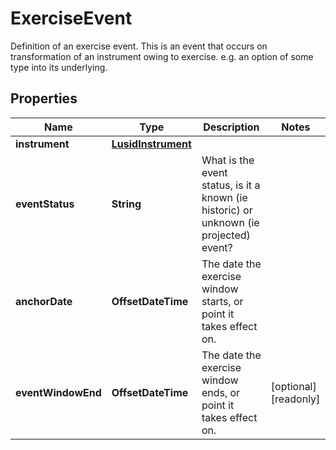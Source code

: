 

# ExerciseEvent

Definition of an exercise event.  This is an event that occurs on transformation of an instrument owing to exercise. e.g. an option of  some type into its underlying.

## Properties

Name | Type | Description | Notes
------------ | ------------- | ------------- | -------------
**instrument** | [**LusidInstrument**](LusidInstrument.md) |  | 
**eventStatus** | **String** | What is the event status, is it a known (ie historic) or unknown (ie projected) event? | 
**anchorDate** | **OffsetDateTime** | The date the exercise window starts, or point it takes effect on. | 
**eventWindowEnd** | **OffsetDateTime** | The date the exercise window ends, or point it takes effect on. |  [optional] [readonly]



